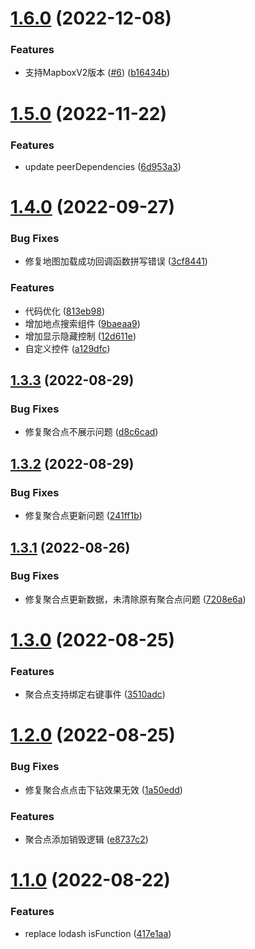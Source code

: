 # [1.6.0](https://github.com/pansyjs/larkmap/compare/v1.5.0...v1.6.0) (2022-12-08)


### Features

* 支持MapboxV2版本 ([#6](https://github.com/pansyjs/larkmap/issues/6)) ([b16434b](https://github.com/pansyjs/larkmap/commit/b16434bc2e8098ecd8556c86009c2911837f3f5e))

# [1.5.0](https://github.com/pansyjs/larkmap/compare/v1.4.0...v1.5.0) (2022-11-22)


### Features

* update peerDependencies ([6d953a3](https://github.com/pansyjs/larkmap/commit/6d953a3ed5ba158f238f8546d94764822e108967))

# [1.4.0](https://github.com/pansyjs/larkmap/compare/v1.3.3...v1.4.0) (2022-09-27)


### Bug Fixes

* 修复地图加载成功回调函数拼写错误 ([3cf8441](https://github.com/pansyjs/larkmap/commit/3cf84413afb56f14411d479f36ce866fc4b902cd))


### Features

* 代码优化 ([813eb98](https://github.com/pansyjs/larkmap/commit/813eb98810d693be06f1253a07c72760457fb0fd))
* 增加地点搜索组件 ([9baeaa9](https://github.com/pansyjs/larkmap/commit/9baeaa9bcc96128d8e4f66a78b76fffe942424c4))
* 增加显示隐藏控制 ([12d611e](https://github.com/pansyjs/larkmap/commit/12d611e36b6a5ecf08dedab0727eec4f52915b40))
* 自定义控件 ([a129dfc](https://github.com/pansyjs/larkmap/commit/a129dfca4fdca680b9fa376bcdbcdd720d12ead5))

## [1.3.3](https://github.com/pansyjs/larkmap/compare/v1.3.2...v1.3.3) (2022-08-29)


### Bug Fixes

* 修复聚合点不展示问题 ([d8c6cad](https://github.com/pansyjs/larkmap/commit/d8c6cad7497365b7e182ed6f4809f75a0a673f82))

## [1.3.2](https://github.com/pansyjs/larkmap/compare/v1.3.1...v1.3.2) (2022-08-29)


### Bug Fixes

* 修复聚合点更新问题 ([241ff1b](https://github.com/pansyjs/larkmap/commit/241ff1b3474d88950ab90f7e66bed61b63dd72aa))

## [1.3.1](https://github.com/pansyjs/larkmap/compare/v1.3.0...v1.3.1) (2022-08-26)


### Bug Fixes

* 修复聚合点更新数据，未清除原有聚合点问题 ([7208e6a](https://github.com/pansyjs/larkmap/commit/7208e6aca7881a9158eeea2f1ae975350b3c40ae))

# [1.3.0](https://github.com/pansyjs/larkmap/compare/v1.2.0...v1.3.0) (2022-08-25)


### Features

* 聚合点支持绑定右键事件 ([3510adc](https://github.com/pansyjs/larkmap/commit/3510adc0a869b5e1ca56231f088ff56f0b42b42e))

# [1.2.0](https://github.com/pansyjs/larkmap/compare/v1.1.0...v1.2.0) (2022-08-25)


### Bug Fixes

* 修复聚合点点击下钻效果无效 ([1a50edd](https://github.com/pansyjs/larkmap/commit/1a50edd070b2d47db7d62e782710326403599fa1))


### Features

* 聚合点添加销毁逻辑 ([e8737c2](https://github.com/pansyjs/larkmap/commit/e8737c239a16ab73738dd9d9b90693561a877b2f))

# [1.1.0](https://github.com/pansyjs/larkmap/compare/v1.0.0...v1.1.0) (2022-08-22)


### Features

* replace lodash isFunction ([417e1aa](https://github.com/pansyjs/larkmap/commit/417e1aad241183734474af2565dfa1fa74755ae0))
